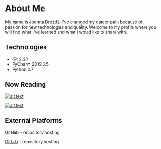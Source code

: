 # About Me
My name is Joanna Drożdż. I've changed my career path because of passion for new technologies and quality.
Welcome to my profile where you will find what I've learned and  what I would like to share with.

## Technologies
- Git 2.20
- PyCharm 2019.3.5
- Python 3.7

## Now Reading
[![alt text](https://i.gr-assets.com/images/S/compressed.photo.goodreads.com/books/1578055805l/50260579._SX318_.jpg)](https://ksiegarnia.pwn.pl/Automatyzacja-testow,804413689,p.html)

[![alt text](https://static01.helion.com.pl/global/okladki/326x466/e_1evn.png)](https://www.empik.com/pasja-testowania-jadczyk-krzysztof,p1237816598,ebooki-i-mp3-p)

## External Platforms

[GitHub](https://github.com/) - repository hosting

[GitLab](https://gitlab.com) - repository hosting
